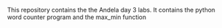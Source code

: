 This repository contains the the Andela day 3 labs.
It contains the python word counter program and the max_min function